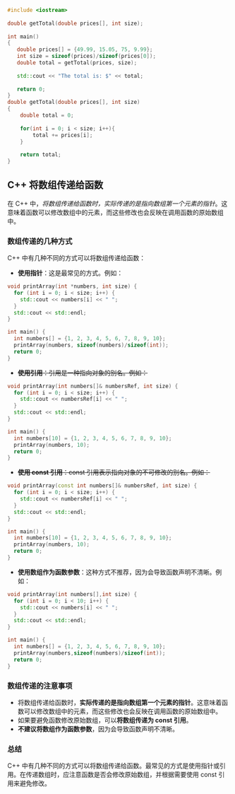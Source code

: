 
```C++
#include <iostream>
 
double getTotal(double prices[], int size);
 
int main()
{
   double prices[] = {49.99, 15.05, 75, 9.99};
   int size = sizeof(prices)/sizeof(prices[0]);
   double total = getTotal(prices, size);
 
   std::cout << "The total is: $" << total;
 
   return 0;
}
double getTotal(double prices[], int size) 
{
    double total = 0;              
 
    for(int i = 0; i < size; i++){
        total += prices[i];
    }
 
    return total;
}
```

## C++ 将数组传递给函数

在 C++ 中，*将数组传递给函数时，实际传递的是指向数组第一个元素的指针*。这意味着函数可以修改数组中的元素，而这些修改也会反映在调用函数的原始数组中。

### 数组传递的几种方式

C++ 中有几种不同的方式可以将数组传递给函数：

- **使用指针**：这是最常见的方式。例如：

```C++
void printArray(int *numbers, int size) {
  for (int i = 0; i < size; i++) {
    std::cout << numbers[i] << " ";
  }
  std::cout << std::endl;
}

int main() {
  int numbers[] = {1, 2, 3, 4, 5, 6, 7, 8, 9, 10};
  printArray(numbers, sizeof(numbers)/sizeof(int));
  return 0;
}
```

- ~~**使用引用**：引用是一种指向对象的别名。例如：~~

```C++
void printArray(int numbers[]& numbersRef, int size) {
  for (int i = 0; i < size; i++) {
    std::cout << numbersRef[i] << " ";
  }
  std::cout << std::endl;
}

int main() {
  int numbers[10] = {1, 2, 3, 4, 5, 6, 7, 8, 9, 10};
  printArray(numbers, 10);
  return 0;
}
```

- ~~**使用 const 引用**：const 引用表示指向对象的不可修改的别名。例如：~~

```C++
void printArray(const int numbers[]& numbersRef, int size) {
  for (int i = 0; i < size; i++) {
    std::cout << numbersRef[i] << " ";
  }
  std::cout << std::endl;
}

int main() {
  int numbers[10] = {1, 2, 3, 4, 5, 6, 7, 8, 9, 10};
  printArray(numbers, 10);
  return 0;
}
```

- **使用数组作为函数参数**：这种方式不推荐，因为会导致函数声明不清晰。例如：

```C++
void printArray(int numbers[],int size) {
  for (int i = 0; i < 10; i++) {
    std::cout << numbers[i] << " ";
  }
  std::cout << std::endl;
}

int main() {
  int numbers[] = {1, 2, 3, 4, 5, 6, 7, 8, 9, 10};
  printArray(numbers,sizeof(numbers)/sizeof(int));
  return 0;
}
```

### 数组传递的注意事项

- 将数组传递给函数时，**实际传递的是指向数组第一个元素的指针**。这意味着函数可以修改数组中的元素，而这些修改也会反映在调用函数的原始数组中。
- 如果要避免函数修改原始数组，可以**将数组传递为 const 引用**。
- **不建议将数组作为函数参数**，因为会导致函数声明不清晰。

### 总结

C++ 中有几种不同的方式可以将数组传递给函数。最常见的方式是使用指针或引用。在传递数组时，应注意函数是否会修改原始数组，并根据需要使用 const 引用来避免修改。